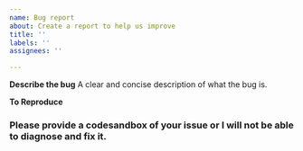 ```yaml
---
name: Bug report
about: Create a report to help us improve
title: ''
labels: ''
assignees: ''

---
```


**Describe the bug**
A clear and concise description of what the bug is.

**To Reproduce**
### Please provide a codesandbox of your issue or I will not be able to diagnose and fix it.
